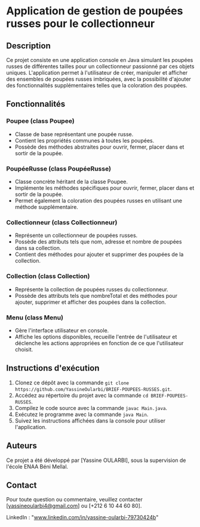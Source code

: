 # Application de gestion de poupées russes pour le collectionneur

## Description
Ce projet consiste en une application console en Java simulant les poupées russes de différentes tailles pour un collectionneur passionné par ces objets uniques. L'application permet à l'utilisateur de créer, manipuler et afficher des ensembles de poupées russes imbriquées, avec la possibilité d'ajouter des fonctionnalités supplémentaires telles que la coloration des poupées.

## Fonctionnalités

### Poupee (class Poupee)
- Classe de base représentant une poupée russe.
- Contient les propriétés communes à toutes les poupées.
- Possède des méthodes abstraites pour ouvrir, fermer, placer dans et sortir de la poupée.

### PoupéeRusse (class PoupéeRusse)
- Classe concrète héritant de la classe Poupee.
- Implémente les méthodes spécifiques pour ouvrir, fermer, placer dans et sortir de la poupée.
- Permet également la coloration des poupées russes en utilisant une méthode supplémentaire.

### Collectionneur (class Collectionneur)
- Représente un collectionneur de poupées russes.
- Possède des attributs tels que nom, adresse et nombre de poupées dans sa collection.
- Contient des méthodes pour ajouter et supprimer des poupées de la collection.

### Collection (class Collection)
- Représente la collection de poupées russes du collectionneur.
- Possède des attributs tels que nombreTotal et des méthodes pour ajouter, supprimer et afficher des poupées dans la collection.

### Menu (class Menu)
- Gère l'interface utilisateur en console.
- Affiche les options disponibles, recueille l'entrée de l'utilisateur et déclenche les actions appropriées en fonction de ce que l'utilisateur choisit.

## Instructions d'exécution
1. Clonez ce dépôt avec la commande `git clone https://github.com/YassineOularbi/BRIEF-POUPEES-RUSSES.git`.
2. Accédez au répertoire du projet avec la commande `cd BRIEF-POUPEES-RUSSES`.
3. Compilez le code source avec la commande `javac Main.java`.
4. Exécutez le programme avec la commande `java Main`.
5. Suivez les instructions affichées dans la console pour utiliser l'application.

## Auteurs
Ce projet a été développé par [Yassine OULARBI], sous la supervision de l'école ENAA Béni Mellal.

## Contact
Pour toute question ou commentaire, veuillez contacter [yassineoularbi4@gmail.com] ou [+212 6 10 44 60 80].

LinkedIn : "www.linkedin.com/in/yassine-oularbi-79730424b"